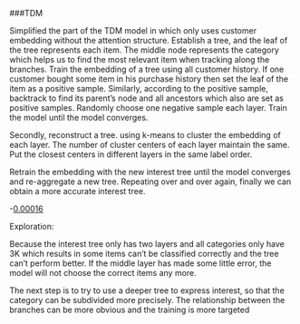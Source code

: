 ###TDM

Simplified the part of the TDM model in which only uses customer embedding without the attention structure. Establish a tree, and the leaf of the tree represents each item. The middle node represents the category which helps us to find the most relevant item when tracking along the branches. Train the embedding of a tree using all customer history. If one customer bought some item in his purchase history then set the leaf of the item as a positive sample. Similarly, according to the positive sample, backtrack to find its parent’s node and all ancestors which also are set as positive samples. Randomly choose one negative sample each layer. Train the model until the model converges. 

Secondly, reconstruct a tree. using k-means to cluster the embedding of each layer. The number of cluster centers of each layer maintain the same. Put the closest centers in different layers in the same label order.

Retrain the embedding with the new interest tree until the model converges and re-aggregate a new tree. Repeating over and over again, finally we can obtain a more accurate interest tree.


-[0.00016](https://www.kaggle.com/code/tao58lee/h-m-pure-pytorch-baseline-2-layer-tdm?scriptVersionId=103956826)


Exploration:

Because the interest tree only has two layers and all categories only have 3K which results in some items can’t be classified correctly and the tree can’t perform better. If the middle layer has made some little error, the model will not choose the correct items any more. 

The next step is to try to use a deeper tree to express interest, so that the category can be subdivided more precisely. The relationship between the branches can be more obvious and the training is more targeted



